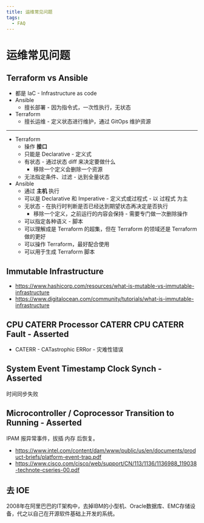 ```yaml
---
title: 运维常见问题
tags:
  - FAQ
---
```


# 运维常见问题

## Terraform vs Ansible

- 都是 IaC - Infrastructure as code
- Ansible
  - 擅长部署 - 因为指令式，一次性执行，无状态
- Terraform
  - 擅长运维 - 定义状态进行维护，通过 GitOps 维护资源

---

- Terraform
  - 操作 **接口**
  - 只能是 Declarative - 定义式
  - 有状态 - 通过状态 diff 来决定要做什么
    - 移除一个定义会删除一个资源
  - 无法指定条件、过滤 - 达到全量状态
- Ansible
  - 通过 **主机** 执行
  - 可以是 Declarative 和 Imperative - 定义式或过程式 - 以 过程式 为主
  - 无状态 - 在执行时判断是否已经达到期望状态再决定是否执行
    - 移除一个定义，之前运行的内容会保持 - 需要专门做一次删除操作
  - 可以指定各种语义 - 脚本
  - 可以理解成是 Terraform 的超集，但在 Terraform 的领域还是 Terraform 做的更好
  - 可以操作 Terraform，最好配合使用
  - 可以用于生成 Terraform 脚本

## Immutable Infrastructure

- https://www.hashicorp.com/resources/what-is-mutable-vs-immutable-infrastructure
- https://www.digitalocean.com/community/tutorials/what-is-immutable-infrastructure

## CPU CATERR Processor CATERR CPU CATERR Fault - Asserted

- CATERR - CATastrophic ERRor - 灾难性错误

## System Event Timestamp Clock Synch - Asserted

时间同步失败

## Microcontroller / Coprocessor Transition to Running - Asserted

IPAM 报异常事件，拔插 内存 后恢复。

- https://www.intel.com/content/dam/www/public/us/en/documents/product-briefs/platform-event-trap.pdf
- https://www.cisco.com/cisco/web/support/CN/113/1136/1136988_119038-technote-cseries-00.pdf

## 去 IOE

2008年在阿里巴巴的IT架构中，去掉IBM的小型机、Oracle数据库、EMC存储设备，代之以自己在开源软件基础上开发的系统。
